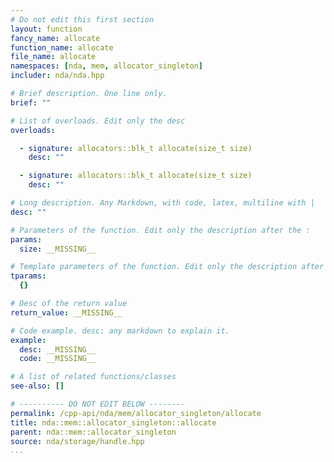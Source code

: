 ```yaml
---
# Do not edit this first section
layout: function
fancy_name: allocate
function_name: allocate
file_name: allocate
namespaces: [nda, mem, allocator_singleton]
includer: nda/nda.hpp

# Brief description. One line only.
brief: ""

# List of overloads. Edit only the desc
overloads:

  - signature: allocators::blk_t allocate(size_t size)
    desc: ""

  - signature: allocators::blk_t allocate(size_t size)
    desc: ""

# Long description. Any Markdown, with code, latex, multiline with |
desc: ""

# Parameters of the function. Edit only the description after the :
params:
  size: __MISSING__

# Template parameters of the function. Edit only the description after the :
tparams:
  {}

# Desc of the return value
return_value: __MISSING__

# Code example. desc: any markdown to explain it.
example:
  desc: __MISSING__
  code: __MISSING__

# A list of related functions/classes
see-also: []

# ---------- DO NOT EDIT BELOW --------
permalink: /cpp-api/nda/mem/allocator_singleton/allocate
title: nda::mem::allocator_singleton::allocate
parent: nda::mem::allocator_singleton
source: nda/storage/handle.hpp
...
```


